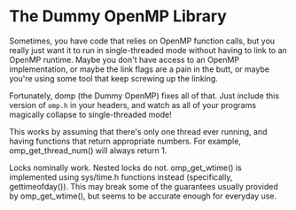 The Dummy OpenMP Library
========================

Sometimes, you have code that relies on OpenMP function calls, but you really
just want it to run in single-threaded mode without having to link to an 
OpenMP runtime. Maybe you don't have access to an OpenMP implementation, 
or maybe the link flags are a pain in the butt, or maybe you're using some
tool that keep screwing up the linking.

Fortunately, domp (the Dummy OpenMP) fixes all of that. Just include this
version of `omp.h` in your headers, and watch as all of your programs 
magically collapse to single-threaded mode!

This works by assuming that there's only one thread ever running, and having
functions that return appropriate numbers. For example, omp_get_thread_num() 
will always return 1.

Locks nominally work. Nested locks do not. omp_get_wtime() is implemented
using sys/time.h functions instead (specifically, gettimeofday()). This
may break some of the guarantees usually provided by omp_get_wtime(), but 
seems to be accurate enough for everyday use.
